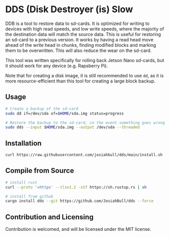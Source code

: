 # DDS (Disk Destroyer (is) Slow

DDB is a tool to restore data to sd-cards. It is optimized for writing to
devices with high read speeds, and low write speeds, where the majority of
the destination data will match the source data. This is useful for
restoring an sd-card to a previous version. It works by having a read head
 move ahead of the write head in chunks, finding modified blocks and marking
 them to be overwritten. This will also reduce the wear on the sd-card.

This tool was written specifically for rolling back Jetson Nano sd-cards, but
it should work for any device (e.g. Rapsberry Pi).

Note that for creating a disk image, it is still recommended to use `dd`, as
it is more resource-efficient than this tool for creating a large block backup.

## Usage

```bash
# Create a backup of the sd-card
sudo dd if=/dev/sda of=$HOME/sda.img status=progress

# Restore the backup to the sd-card, in the event something goes wrong
sudo dds --input $HOME/sda.img --output /dev/sda --threaded
```

## Installation

```bash
curl https://raw.githubusercontent.com/josiahbull/dds/main/install.sh | bash
```

## Compile from Source

```bash
# install rust
curl --proto '=https' --tlsv1.2 -sSf https://sh.rustup.rs | sh

# install from github
cargo install dds --git https://github.com/JosiahBull/dds --force
```

## Contribution and Licensing

Contribution is welcomed, and will be licensed under the MIT license.
